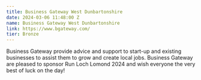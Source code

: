 ```yaml
---
title: Business Gateway West Dunbartonshire
date: 2024-03-06 11:48:00 Z
name: Business Gateway West Dunbartonshire
link: https://www.bgateway.com/
tier: Bronze
---
```


Business Gateway provide advice and support to start-up and existing businesses to assist them to grow and create local jobs. Business Gateway are pleased to sponsor Run Loch Lomond 2024 and wish everyone the very best of luck on the day!